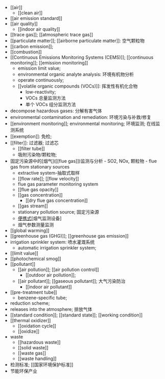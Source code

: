 - [[air]]
    - [[clean air]]
- [[air emission standard]]
- [[air quality]]
    - [[indoor air quality]]
- [[trace gas]]; [[atmospheric trace gas]]
- [[particulate matter]]; [[airborne particulate matter]]: 空气颗粒物
- [[carbon emission]]; 
- [[combustion]]
- [[Continuous Emissions Monitoring Systems (CEMS)]]; [[continuous monitoring]]; [[emission monitoring]]
    - emission limit value; 
    - environmental organic analyte analysis: 环境有机物分析
    - operate continuously;
    - [[volatile organic compounds (VOCs)]]: 挥发性有机化合物
        - low-reactivity; 
        - VOCs 总量监测方法
        - 单个 VOCs 组分监测方法
- decompose hazardous gases: 分解有害气体
- environmental contamination and remediation: 环境污染与补救/修复
- [[environment monitoring]]; environmental monitoring; 环境监测; 在线监测系统
- [[exemption]]: 免检; 
- [[filter]]: 过滤器; 过滤芯
    - [[filter tube]]
    - 吸附污染物/颗粒物;
- 固定污染源中的[烟气]([[flue gas]])监测与分析 - SO2, NOx, 颗粒物 - flue gas from stationary sources
    - extractive system-抽取式取样
    - [[flow rate]]; [[flow velocity]]
    - flue gas parameter monitoring system
    - [[flue gas opacity]]
    - [[gas concentration]]
        - [[dry flue gas concentration]]
    - [[gas stream]]
    - stationary pollution source; 固定污染源
    - [便携式](((RVT-MB2ge)))[烟气监测设备]
    - 烟气参数测量监测
- [[global warming]]
- [[greenhouse gas (GHG)]]; [[greenhouse gas emission]]
- irrigation sprinkler system: 喷水灌溉系统
    - automatic irrigation sprinkler system;
- [[limit value]]
- [[photochemical smog]]
- [[pollutant]]
    - [[air pollution]]; [[air pollution control]]
        - [[outdoor air pollution]]; 
    - [[air pollutant]]; [[gaseous pollutant]]; 大气污染防治
        - [[indoor air pollutant]]
- [[pre-treatment tube]] 
    - benzene-specific tube; 
- reduction scheme; 
- releases into the atmosphere; 排放气体
- [[standard condition]]; [[standard state]]; [[working condition]]
- [[thermal oxidizer]]
    - [[oxidation cycle]]
    - [[oxidize]]
- waste
    - [[hazardous waste]]
    - [[solid waste]]
    - [[waste gas]]
    - [[waste handling]]
- 检测标准; [[国家环境保护标准]]
- 节能环保产业 
